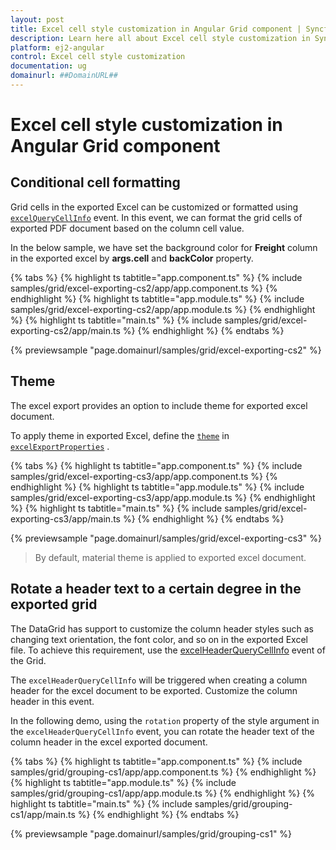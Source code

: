 ```yaml
---
layout: post
title: Excel cell style customization in Angular Grid component | Syncfusion
description: Learn here all about Excel cell style customization in Syncfusion Angular Grid component of Syncfusion Essential JS 2 and more.
platform: ej2-angular
control: Excel cell style customization 
documentation: ug
domainurl: ##DomainURL##
---
```


# Excel cell style customization in Angular Grid component

## Conditional cell formatting

Grid cells in the exported Excel can be customized or formatted using [`excelQueryCellInfo`](https://ej2.syncfusion.com/angular/documentation/api/grid/excelQueryCellInfoEventArgs) event. In this event, we can format the grid cells of exported PDF document based on the column cell value.

In the below sample, we have set the background color for **Freight** column in the exported excel by **args.cell** and **backColor** property.

{% tabs %}
{% highlight ts tabtitle="app.component.ts" %}
{% include samples/grid/excel-exporting-cs2/app/app.component.ts %}
{% endhighlight %}
{% highlight ts tabtitle="app.module.ts" %}
{% include samples/grid/excel-exporting-cs2/app/app.module.ts %}
{% endhighlight %}
{% highlight ts tabtitle="main.ts" %}
{% include samples/grid/excel-exporting-cs2/app/main.ts %}
{% endhighlight %}
{% endtabs %}
  
{% previewsample "page.domainurl/samples/grid/excel-exporting-cs2" %}

## Theme

The excel export provides an option to include theme for exported excel document.

To apply theme in exported Excel, define the [`theme`](https://ej2.syncfusion.com/angular/documentation/api/grid/excelExportProperties/#theme) in [`excelExportProperties`](https://ej2.syncfusion.com/angular/documentation/api/grid/excelExportProperties/) .

{% tabs %}
{% highlight ts tabtitle="app.component.ts" %}
{% include samples/grid/excel-exporting-cs3/app/app.component.ts %}
{% endhighlight %}
{% highlight ts tabtitle="app.module.ts" %}
{% include samples/grid/excel-exporting-cs3/app/app.module.ts %}
{% endhighlight %}
{% highlight ts tabtitle="main.ts" %}
{% include samples/grid/excel-exporting-cs3/app/main.ts %}
{% endhighlight %}
{% endtabs %}
  
{% previewsample "page.domainurl/samples/grid/excel-exporting-cs3" %}

>By default, material theme is applied to exported excel document.

## Rotate a header text to a certain degree in the exported grid

The DataGrid has support to customize the column header styles such as changing text orientation, the font color, and so on in the exported Excel file. To achieve this requirement, use the [excelHeaderQueryCellInfo](https://ej2.syncfusion.com/angular/documentation/api/grid#excelheaderquerycellinfo) event of the Grid.

The `excelHeaderQueryCellInfo` will be triggered when creating a column header for the excel document to be exported. Customize the column header in this event.

In the following demo, using the `rotation` property of the style argument in the `excelHeaderQueryCellInfo` event, you can rotate the header text of the column header in the excel exported document.

{% tabs %}
{% highlight ts tabtitle="app.component.ts" %}
{% include samples/grid/grouping-cs1/app/app.component.ts %}
{% endhighlight %}
{% highlight ts tabtitle="app.module.ts" %}
{% include samples/grid/grouping-cs1/app/app.module.ts %}
{% endhighlight %}
{% highlight ts tabtitle="main.ts" %}
{% include samples/grid/grouping-cs1/app/main.ts %}
{% endhighlight %}
{% endtabs %}
  
{% previewsample "page.domainurl/samples/grid/grouping-cs1" %}
